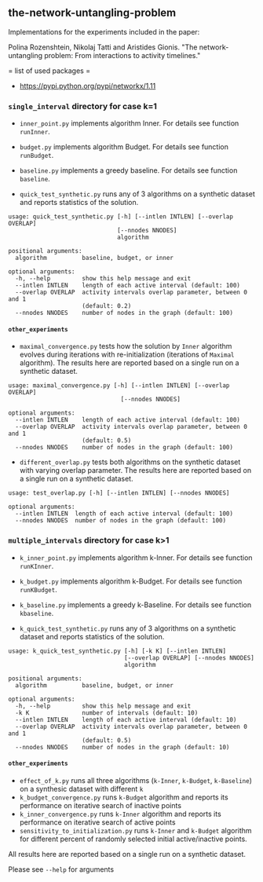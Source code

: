 ## the-network-untangling-problem
Implementations for the experiments included in the paper:

Polina Rozenshtein, Nikolaj Tatti and Aristides Gionis. "The network-untangling problem: From interactions to activity timelines."

= list of used packages =
* https://pypi.python.org/pypi/networkx/1.11

### `single_interval` directory for case k=1

* `inner_point.py` implements algorithm Inner. For details see function `runInner`.
* `budget.py` implements algorithm Budget. For details see function `runBudget`.
* `baseline.py` implements a greedy baseline. For details see function `baseline`.

* `quick_test_synthetic.py` runs any of 3 algorithms on a synthetic dataset and reports statistics of the solution.
```
usage: quick_test_synthetic.py [-h] [--intlen INTLEN] [--overlap OVERLAP]
                               [--nnodes NNODES]
                               algorithm

positional arguments:
  algorithm          baseline, budget, or inner

optional arguments:
  -h, --help         show this help message and exit
  --intlen INTLEN    length of each active interval (default: 100)
  --overlap OVERLAP  activity intervals overlap parameter, between 0 and 1
                     (default: 0.2)
  --nnodes NNODES    number of nodes in the graph (default: 100)
```

#### `other_experiments`

* `maximal_convergence.py` tests how the solution by `Inner` algorithm evolves during iterations with re-initialization (iterations of `Maximal` algorithm). The results here are reported based on a single run on a synthetic dataset.
```
usage: maximal_convergence.py [-h] [--intlen INTLEN] [--overlap OVERLAP]
                                [--nnodes NNODES]

optional arguments:
  --intlen INTLEN    length of each active interval (default: 100)
  --overlap OVERLAP  activity intervals overlap parameter, between 0 and 1
                     (default: 0.5)
  --nnodes NNODES    number of nodes in the graph (default: 100)
```
* `different_overlap.py` tests both algorithms on the synthetic dataset with varying overlap parameter. The results here are reported based on a single run on a synthetic dataset.
```
usage: test_overlap.py [-h] [--intlen INTLEN] [--nnodes NNODES]

optional arguments:
  --intlen INTLEN  length of each active interval (default: 100)
  --nnodes NNODES  number of nodes in the graph (default: 100)
```

### `multiple_intervals` directory for case k>1

* `k_inner_point.py` implements algorithm k-Inner. For details see function `runKInner`.
* `k_budget.py` implements algorithm k-Budget. For details see function `runKBudget`.
* `k_baseline.py` implements a greedy k-Baseline. For details see function `kbaseline`.

* `k_quick_test_synthetic.py` runs any of 3 algorithms on a synthetic dataset and reports statistics of the solution.
```
usage: k_quick_test_synthetic.py [-h] [-k K] [--intlen INTLEN]
                                 [--overlap OVERLAP] [--nnodes NNODES]
                                 algorithm

positional arguments:
  algorithm          baseline, budget, or inner

optional arguments:
  -h, --help         show this help message and exit
  -k K               number of intervals (default: 10)
  --intlen INTLEN    length of each active interval (default: 10)
  --overlap OVERLAP  activity intervals overlap parameter, between 0 and 1
                     (default: 0.5)
  --nnodes NNODES    number of nodes in the graph (default: 10)
```

#### `other_experiments`
* `effect_of_k.py` runs all three algorithms (`k-Inner`, `k-Budget`, `k-Baseline`) on a synthesic dataset with different `k`
* `k_budget_convergence.py` runs `k-Budget` algorithm and reports its performance on iterative search of inactive points 
* `k_inner_convergence.py` runs `k-Inner` algorithm and reports its performance on iterative search of active points 
* `sensitivity_to_initialization.py` runs `k-Inner` and `k-Budget` algorithm for different percent of randomly selected initial active/inactive points.

All results here are reported based on a single run on a synthetic dataset.


Please see `--help` for arguments 

